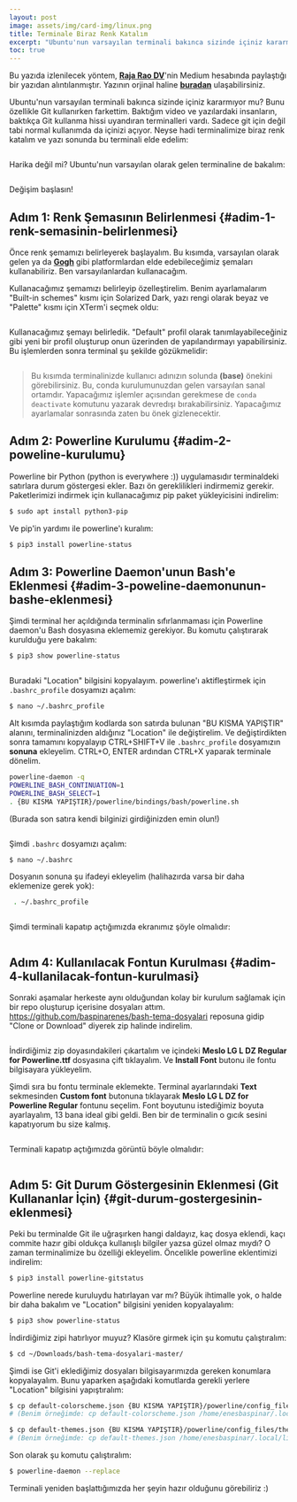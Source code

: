```yaml
---
layout: post
image: assets/img/card-img/linux.png
title: Terminale Biraz Renk Katalım
excerpt: "Ubuntu'nun varsayılan terminali bakınca sizinde içiniz kararmıyor mu? Bu yazıda, terminalimize biraz renk katacağız."
toc: true
---
```


<div class="copyright-alert">
Bu yazıda izlenilecek yöntem, <a href="https://twitter.com/rajaraodv"><b>Raja Rao DV</b></a>'nin Medium hesabında paylaştığı bir yazıdan alıntılanmıştır. Yazının orjinal haline <a href="https://medium.com/free-code-camp/jazz-up-your-bash-terminal-a-step-by-step-guide-with-pictures-80267554cb22" style="text-decoration: underline;"><b>buradan</b></a> ulaşabilirsiniz.
</div>

Ubuntu'nun varsayılan terminali bakınca sizinde içiniz kararmıyor mu? Bunu özellikle Git kullanırken farkettim. Baktığım video ve yazılardaki insanların, baktıkça Git kullanma hissi uyandıran terminalleri vardı. Sadece git için değil tabi normal kullanımda da içinizi açıyor. Neyse hadi terminalimize biraz renk katalım ve yazı sonunda bu terminali elde edelim:

<img src="{{ site.baseurl }}/assets/img/posts/linux-posts/terminale-renk-katalim/001.png" alt="" style="display: block; margin: 0 auto;"/>

Harika değil mi? Ubuntu'nun varsayılan olarak gelen terminaline de bakalım:

<img src="{{ site.baseurl }}/assets/img/posts/linux-posts/terminale-renk-katalim/002.png" alt="" style="display: block; margin: 0 auto;"/>

Değişim başlasın!

## Adım 1: Renk Şemasının Belirlenmesi  {#adim-1-renk-semasinin-belirlenmesi}

Önce renk şemamızı belirleyerek başlayalım. Bu kısımda, varsayılan olarak gelen ya da **[Gogh](https://mayccoll.github.io/Gogh/)** gibi platformlardan elde edebileceğimiz şemaları kullanabiliriz. Ben varsayılanlardan kullanacağım.

Kullanacağımız şemamızı belirleyip özelleştirelim. Benim ayarlamalarım "Built-in schemes" kısmı için Solarized Dark, yazı rengi olarak beyaz ve "Palette" kısmı için XTerm'i seçmek oldu:

<img src="{{ site.baseurl }}/assets/img/posts/linux-posts/terminale-renk-katalim/004.png" alt="" style="display: block; margin: 0 auto;"/>

Kullanacağımız şemayı belirledik. "Default" profil olarak tanımlayabileceğiniz gibi yeni bir profil oluşturup onun üzerinden de yapılandırmayı yapabilirsiniz. Bu işlemlerden sonra terminal şu şekilde gözükmelidir:

<img src="{{ site.baseurl }}/assets/img/posts/linux-posts/terminale-renk-katalim/005.png" alt="" style="display: block; margin: 0 auto;"/>

> Bu kısımda terminalinizde kullanıcı adınızın solunda **(base)** önekini görebilirsiniz. Bu, conda kurulumunuzdan gelen varsayılan sanal ortamdır. Yapacağımız işlemler açısından gerekmese de `conda deactivate` komutunu yazarak devredışı bırakabilirsiniz. Yapacağımız ayarlamalar sonrasında zaten bu önek gizlenecektir.

## Adım 2: Powerline Kurulumu {#adim-2-poweline-kurulumu}

Powerline bir Python (python is everywhere :)) uygulamasıdır terminaldeki satırlara durum  göstergesi ekler. Bazı ön gereklilikleri indirmemiz gerekir. Paketlerimizi indirmek için kullanacağımız pip paket yükleyicisini indirelim:

```bash
$ sudo apt install python3-pip
```

Ve pip'in yardımı ile powerline'ı kuralım:

```bash
$ pip3 install powerline-status
```

## Adım 3: Powerline Daemon'unun Bash'e Eklenmesi {#adim-3-poweline-daemonunun-bashe-eklenmesi}

Şimdi terminal her açıldığında terminalin sıfırlanmaması için Powerline daemon'u Bash dosyasına eklememiz gerekiyor. Bu komutu çalıştırarak kurulduğu yere bakalım:

```bash
$ pip3 show powerline-status
```

<img src="{{ site.baseurl }}/assets/img/posts/linux-posts/terminale-renk-katalim/006.png" alt="" style="display: block; margin: 0 auto;"/>

Buradaki "Location" bilgisini kopyalayım. powerline'ı aktifleştirmek için `.bashrc_profile` dosyamızı açalım:

```bash
$ nano ~/.bashrc_profile
```

Alt kısımda paylaştığım kodlarda son satırda bulunan "BU KISMA YAPIŞTIR" alanını, terminalinizden aldığınız "Location" ile değiştirelim. Ve değiştirdikten sonra tamamını kopyalayıp CTRL+SHIFT+V ile `.bashrc_profile` dosyamızın **sonuna** ekleyelim. CTRL+O, ENTER ardından CTRL+X yaparak terminale dönelim.

```bash
powerline-daemon -q
POWERLINE_BASH_CONTINUATION=1
POWERLINE_BASH_SELECT=1
. {BU KISMA YAPIŞTIR}/powerline/bindings/bash/powerline.sh
```

(Burada son satıra kendi bilginizi girdiğinizden emin olun!)

<img src="{{ site.baseurl }}/assets/img/posts/linux-posts/terminale-renk-katalim/007.png" alt="" style="display: block; margin: 0 auto;"/>

Şimdi `.bashrc` dosyamızı açalım:

```bash
$ nano ~/.bashrc
```

Dosyanın sonuna şu ifadeyi ekleyelim (halihazırda varsa bir daha eklemenize gerek yok):

```bash
 . ~/.bashrc_profile
```

<img src="{{ site.baseurl }}/assets/img/posts/linux-posts/terminale-renk-katalim/008.png" alt="" style="display: block; margin: 0 auto;"/>

Şimdi terminali kapatıp açtığımızda ekranımız şöyle olmalıdır:

<img src="{{ site.baseurl }}/assets/img/posts/linux-posts/terminale-renk-katalim/009.png" alt="" style="display: block; margin: 0 auto;"/>

## Adım 4: Kullanılacak Fontun Kurulması {#adim-4-kullanilacak-fontun-kurulmasi}

Sonraki aşamalar herkeste aynı olduğundan kolay bir kurulum sağlamak için bir repo oluşturup içerisine dosyaları attım. <a href="https://github.com/baspinarenes/bash-tema-dosyalari">https://github.com/baspinarenes/bash-tema-dosyalari</a> reposuna gidip "Clone or Download" diyerek zip halinde indirelim.

<img src="{{ site.baseurl }}/assets/img/posts/linux-posts/terminale-renk-katalim/010.png" alt="" style="display: block; margin: 0 auto;"/>

İndirdiğimiz zip doyasındakileri çıkartalım ve içindeki **Meslo LG L DZ Regular for Powerline.ttf** dosyasına çift tıklayalım. Ve **Install Font** butonu ile fontu bilgisayara yükleyelim.

Şimdi sıra bu fontu terminale eklemekte. Terminal ayarlarındaki **Text** sekmesinden **Custom font** butonuna tıklayarak **Meslo LG L DZ for Powerline Regular** fontunu seçelim. Font boyutunu istediğimiz boyuta ayarlayalım, 13 bana ideal gibi geldi. Ben bir de terminalin o gıcık sesini kapatıyorum bu size kalmış.

<img src="{{ site.baseurl }}/assets/img/posts/linux-posts/terminale-renk-katalim/011.png" alt="" style="display: block; margin: 0 auto;"/>

Terminali kapatıp açtığımızda görüntü böyle olmalıdır:

<img src="{{ site.baseurl }}/assets/img/posts/linux-posts/terminale-renk-katalim/012.png" alt="" style="display: block; margin: 0 auto;"/>

## Adım 5: Git Durum Göstergesinin Eklenmesi (Git Kullananlar İçin) {#git-durum-gostergesinin-eklenmesi}

Peki bu terminalde Git ile uğraşırken hangi daldayız, kaç dosya eklendi, kaçı commite hazır gibi oldukça kullanışlı bilgiler yazsa güzel olmaz mıydı? O zaman terminalimize bu özelliği ekleyelim. Öncelikle powerline eklentimizi indirelim:

```bash
$ pip3 install powerline-gitstatus
```

Powerline nerede kuruluydu hatırlayan var mı? Büyük ihtimalle yok, o halde bir daha bakalım ve "Location" bilgisini yeniden kopyalayalım:

```bash
$ pip3 show powerline-status
```

İndirdiğimiz zipi hatırlıyor muyuz? Klasöre girmek için şu komutu çalıştıralım:

```bash
$ cd ~/Downloads/bash-tema-dosyalari-master/
```

Şimdi ise Git'i eklediğimiz dosyaları bilgisayarımızda gereken konumlara kopyalayalım. Bunu yaparken aşağıdaki komutlarda gerekli yerlere "Location" bilgisini yapıştıralım:

```bash
$ cp default-colorscheme.json {BU KISMA YAPIŞTIR}/powerline/config_files/colorschemes/shell/default.json
# (Benim örneğimde: cp default-colorscheme.json /home/enesbaspinar/.local/lib/python3.8/site-packages/powerline/config_files/colorschemes/shell/default.json)

$ cp default-themes.json {BU KISMA YAPIŞTIR}/powerline/config_files/themes/shell/default.json
# (Benim örneğimde: cp default-themes.json /home/enesbaspinar/.local/lib/python3.8/site-packages/powerline/config_files/themes/shell/default.json)
```

Son olarak şu komutu çalıştıralım:

```bash
$ powerline-daemon --replace
```

Terminali yeniden başlattığımızda her şeyin hazır olduğunu görebiliriz :)

<img src="{{ site.baseurl }}/assets/img/posts/linux-posts/terminale-renk-katalim/013.png" alt="" style="display: block; margin: 0 auto;"/>
